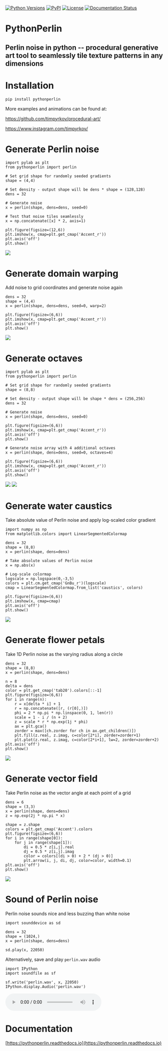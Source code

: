 [![Python Versions](https://img.shields.io/pypi/pyversions/pythonperlin?style=plastic)](https://pypi.org/project/pythonperlin/)
[![PyPI](https://img.shields.io/pypi/v/pythonperlin?style=plastic)](https://pypi.org/project/pythonperlin/)
[![License](https://img.shields.io/pypi/l/pythonperlin?style=plastic)](https://opensource.org/licenses/MIT)
[![Documentation Status](https://readthedocs.org/projects/pythonperlin/badge/?version=latest)](https://pythonperlin.readthedocs.io/en/latest/?badge=latest)

# PythonPerlin
## Perlin noise in python -- procedural generative art tool to seamlessly tile texture patterns in any dimensions
#


# Installation
```
pip install pythonperlin
```

More examples and animations can be found at:

https://github.com/timpyrkov/procedural-art/

https://www.instagram.com/timpyrkov/

# Generate Perlin noise
```
import pylab as plt
from pythonperlin import perlin

# Set grid shape for randomly seeded gradients
shape = (4,4)

# Set density - output shape will be dens * shape = (128,128)
dens = 32

# Generate noise
x = perlin(shape, dens=dens, seed=0)

# Test that noise tiles seamlessly
x = np.concatenate([x] * 2, axis=1)

plt.figure(figsize=(12,6))
plt.imshow(x, cmap=plt.get_cmap('Accent_r'))
plt.axis('off')
plt.show()
```
![](media/img_tile.png)


# Generate domain warping

Add noise to grid coordinates and generate noise again
```
dens = 32
shape = (4,4)
x = perlin(shape, dens=dens, seed=0, warp=2)

plt.figure(figsize=(6,6))
plt.imshow(x, cmap=plt.get_cmap('Accent_r'))
plt.axis('off')
plt.show()
```
![](media/img_warp.png)


# Generate octaves
```
import pylab as plt
from pythonperlin import perlin

# Set grid shape for randomly seeded gradients
shape = (8,8)

# Set density - output shape will be shape * dens = (256,256)
dens = 32

# Generate noise
x = perlin(shape, dens=dens, seed=0)

plt.figure(figsize=(6,6))
plt.imshow(x, cmap=plt.get_cmap('Accent_r'))
plt.axis('off')
plt.show()

# Generate noise array with 4 additional octaves
x = perlin(shape, dens=dens, seed=0, octaves=4)

plt.figure(figsize=(6,6))
plt.imshow(x, cmap=plt.get_cmap('Accent_r'))
plt.axis('off')
plt.show()
```
![](media/img_no_octaves.png) ![](media/img_with_octaves.png)


# Generate water caustics

Take absolute value of Perlin noise and apply log-scaled color gradient
```
import numpy as np
from matplotlib.colors import LinearSegmentedColormap

dens = 32
shape = (8,8)
x = perlin(shape, dens=dens)

# Take absolute values of Perlin noise
x = np.abs(x)

# Log-scale colormap
logscale = np.logspace(0,-3,5)
colors = plt.cm.get_cmap('GnBu_r')(logscale)
cmap = LinearSegmentedColormap.from_list('caustics', colors)

plt.figure(figsize=(6,6))
plt.imshow(x, cmap=cmap)
plt.axis('off')
plt.show()
```
![](media/img_caustics.png)


# Generate flower petals

Take 1D Perlin noise as the varying radius along a circle
```
dens = 32
shape = (8,8)
x = perlin(shape, dens=dens)

n = 8
delta = dens
color = plt.get_cmap('tab20').colors[::-1]
plt.figure(figsize=(6,6))
for i in range(n):
    r = x[delta * i] + 1
    r = np.concatenate([r, (r[0],)])
    phi = 2 * np.pi * np.linspace(0, 1, len(r))
    scale = 1 - i / (n + 2)
    z = scale * r * np.exp(1j * phi)
    ax = plt.gca()
    zorder = max([ch.zorder for ch in ax.get_children()])
    plt.fill(z.real, z.imag, c=color[2*i], zorder=zorder+1)
    plt.plot(z.real, z.imag, c=color[2*i+1], lw=2, zorder=zorder+2)
plt.axis('off')
plt.show()
```
![](media/img_flower.png)


# Generate vector field

Take Perlin noise as the vector angle at each point of a grid
```
dens = 6
shape = (3,3)
x = perlin(shape, dens=dens)
z = np.exp(2j * np.pi * x)

shape = z.shape
colors = plt.get_cmap('Accent').colors
plt.figure(figsize=(6,6))
for i in range(shape[0]):
    for j in range(shape[1]):
        di = 0.5 * z[i,j].real
        dj = 0.5 * z[i,j].imag
        color = colors[(di > 0) + 2 * (dj > 0)]
        plt.arrow(i, j, di, dj, color=color, width=0.1)
plt.axis('off')
plt.show()
```
![](media/img_vectors.png)


# Sound of Perlin noise

Perlin noise sounds nice and less buzzing than white noise
```
import sounddevice as sd

dens = 32
shape = (1024,)
x = perlin(shape, dens=dens)

sd.play(x, 22050)
```

Alternatively, save and play `perlin.wav` audio
```
import IPython
import soundfile as sf

sf.write('perlin.wav', x, 22050)
IPython.display.Audio('perlin.wav')
```
![perlin.wav](media/perlin.wav)


# Documentation

[https://pythonperlin.readthedocs.io](https://pythonperlin.readthedocs.io)